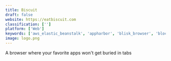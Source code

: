 ```yaml
---
title: Biscuit
draft: false 
website: https://eatbiscuit.com
classification: ['']
platform: ['Web']
keywords: ['aws_elastic_beanstalk', 'appharbor', 'blisk_browser', 'blockstack_browser', 'bloom', 'brave', 'civic_token', 'coinlist', 'colibri_seo', 'dot_browser', 'ferdi', 'franz', 'glitch', 'manageyum', 'opera_neon', 'rambox', 'sizzy', 'station', 'tor_browser', 'ulli']
image: logo.png
---
```

A browser where your favorite apps won't get buried in tabs